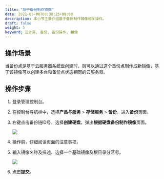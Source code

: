 ```yaml
---
title: "基于备份制作镜像"
date: 2021-05-08T00:38:25+09:00
description: 本小节主要介绍基于备份制作镜像相关操作。
draft: false
weight: 5
keyword: 云计算, 备份, 备份操作, 镜像
---
```


## 操作场景

当备份点是基于云服务器系统盘创建时，则可以通过这个备份点制作成新镜像，基于该镜像可以创建多台和备份点状态相同的云服务器。

## 操作步骤

1. 登录管理控制台。

2. 在控制台导航栏中，选择**产品与服务** > **存储服务** > **备份**，进入**备份**页面。

3. 右键点击备份链ID号，选择**创建硬盘**，弹出**根据硬盘备份制作镜像**页面。

    ![](/storage/backup/_images/bak_create_mirror_1.png)

4. 操作前，仔细阅读页面的注意事项。

5. 输入镜像名称及描述、选择一个基础镜像及根目录分区号。

    ![](/storage/backup/_images/bak_create_mirror_2.png)

6. 点击**提交**。